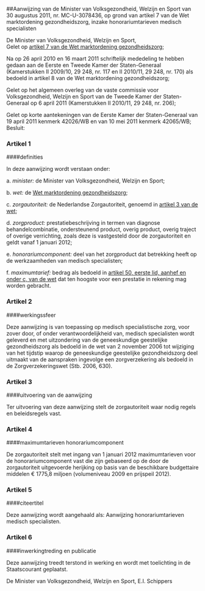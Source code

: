 <meta http-equiv='Content-Type' content='text/html; charset=utf-8' />

##Aanwijzing van de Minister van Volksgezondheid, Welzijn en Sport van 30 augustus 2011, nr. MC-U-3078436, op grond van artikel 7 van de Wet marktordening gezondheidszorg, inzake honorariumtarieven medisch specialisten

De Minister van Volksgezondheid, Welzijn en Sport,  
Gelet op [artikel 7 van de Wet marktordening gezondheidszorg](../../../../../../wet/wet/marktordening/gezondheidszorg/BWBR0020078/README.md);

Na op 26 april 2010 en 16 maart 2011 schriftelijk mededeling te hebben gedaan aan de Eerste en Tweede Kamer der Staten-Generaal (Kamerstukken II 2009/10, 29 248, nr. 117 en II 2010/11, 29 248, nr. 170) als bedoeld in artikel 8 van de Wet marktordening gezondheidszorg;

Gelet op het algemeen overleg van de vaste commissie voor Volksgezondheid, Welzijn en Sport van de Tweede Kamer der Staten-Generaal op 6 april 2011 (Kamerstukken II 2010/11, 29 248, nr. 206);

Gelet op korte aantekeningen van de Eerste Kamer der Staten-Generaal van 19 april 2011 kenmerk 42026/WB en van 10 mei 2011 kenmerk 42065/WB;
Besluit:    

### Artikel  1  

####definities

In deze aanwijzing wordt verstaan onder: 

a.  *minister:* de Minister van Volksgezondheid, Welzijn en Sport;  

b.  *wet:* de [Wet marktordening gezondheidszorg](../../../../../../wet/wet/marktordening/gezondheidszorg/BWBR0020078/README.md);  

c.  *zorgautoriteit:* de Nederlandse Zorgautoriteit, genoemd in [artikel 3 van de wet](../../../../../../wet/wet/marktordening/gezondheidszorg/BWBR0020078/README.md);  

d.  *zorgproduct:* prestatiebeschrijving in termen van diagnose behandelcombinatie, ondersteunend product, overig product, overig traject of overige verrichting, zoals deze is vastgesteld door de zorgautoriteit en geldt vanaf 1 januari 2012;  

e.  *honorariumcomponent:* deel van het zorgproduct dat betrekking heeft op de werkzaamheden van medisch specialisten;  

f.  *maximumtarief:* bedrag als bedoeld in [artikel 50, eerste lid, aanhef en onder c, van de wet](../../../../../../wet/wet/marktordening/gezondheidszorg/BWBR0020078/README.md) dat ten hoogste voor een prestatie in rekening mag worden gebracht.   

### Artikel  2  

####werkingssfeer

Deze aanwijzing is van toepassing op medisch specialistische zorg, voor zover door, of onder verantwoordelijkheid van, medisch specialisten wordt geleverd en met uitzondering van de geneeskundige geestelijke gezondheidszorg als bedoeld in de wet van 2 november 2006 tot wijziging van het tijdstip waarop de geneeskundige geestelijke gezondheidszorg deel uitmaakt van de aanspraken ingevolge een zorgverzekering als bedoeld in de Zorgverzekeringswet (Stb. 2006, 630). 

### Artikel  3  

####uitvoering van de aanwijzing

Ter uitvoering van deze aanwijzing stelt de zorgautoriteit waar nodig regels en beleidsregels vast. 

### Artikel  4  

####maximumtarieven honorariumcomponent

De zorgautoriteit stelt met ingang van 1 januari 2012 maximumtarieven voor de honorariumcomponent vast die zijn gebaseerd op de door de zorgautoriteit uitgevoerde herijking op basis van de beschikbare budgettaire middelen € 1775,8 miljoen (volumeniveau 2009 en prijspeil 2012). 

### Artikel  5  

####citeertitel

Deze aanwijzing wordt aangehaald als: Aanwijzing honorariumtarieven medisch specialisten. 

### Artikel  6  

####inwerkingtreding en publicatie

Deze aanwijzing treedt terstond in werking en wordt met toelichting in de Staatscourant geplaatst. 

De 
Minister van Volksgezondheid, Welzijn en Sport, 
E.I. Schippers     
